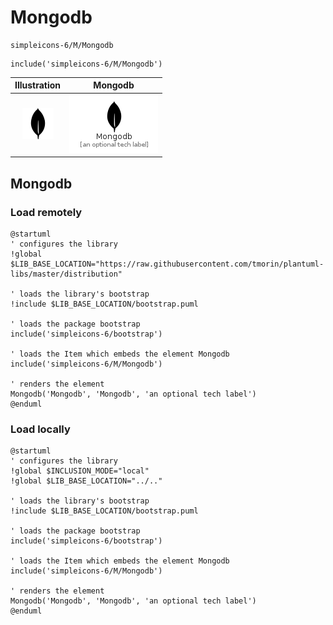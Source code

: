 # Mongodb


```text
simpleicons-6/M/Mongodb
```

```text
include('simpleicons-6/M/Mongodb')
```



| Illustration | Mongodb |
| :---: | :---: |
| ![illustration for Illustration](../../simpleicons-6/M/Mongodb.png) | ![illustration for Mongodb](../../simpleicons-6/M/Mongodb.Local.png) |




## Mongodb

### Load remotely
```plantuml
@startuml
' configures the library
!global $LIB_BASE_LOCATION="https://raw.githubusercontent.com/tmorin/plantuml-libs/master/distribution"

' loads the library's bootstrap
!include $LIB_BASE_LOCATION/bootstrap.puml

' loads the package bootstrap
include('simpleicons-6/bootstrap')

' loads the Item which embeds the element Mongodb
include('simpleicons-6/M/Mongodb')

' renders the element
Mongodb('Mongodb', 'Mongodb', 'an optional tech label')
@enduml
```

### Load locally
```plantuml
@startuml
' configures the library
!global $INCLUSION_MODE="local"
!global $LIB_BASE_LOCATION="../.."

' loads the library's bootstrap
!include $LIB_BASE_LOCATION/bootstrap.puml

' loads the package bootstrap
include('simpleicons-6/bootstrap')

' loads the Item which embeds the element Mongodb
include('simpleicons-6/M/Mongodb')

' renders the element
Mongodb('Mongodb', 'Mongodb', 'an optional tech label')
@enduml
```

